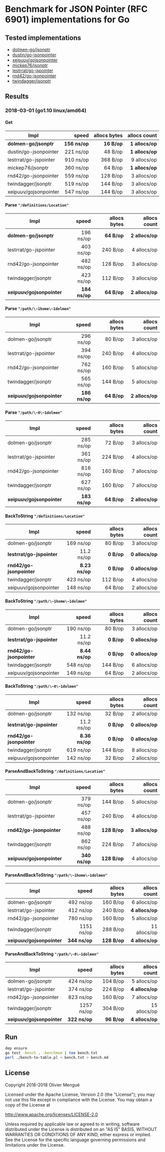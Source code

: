 
# Benchmark for JSON Pointer (RFC 6901) implementations for Go

## Tested implementations

* [dolmen-go/jsonptr](https://github.com/dolmen-go/jsonptr)
* [dustin/go-jsonpointer](https://github.com/dustin/go-jsonpointer)
* [xeipuuv/gojsonpointer](https://github.com/xeipuuv/gojsonpointer)
* [mickep76/jsonptr](https://github.com/mickep76/jsonptr)
* [lestrrat/go-jspointer](https://github.com/lestrrat/go-jspointer)
* [rnd42/go-jsonpointer](https://github.com/rnd42/go-jsonpointer)
* [twindagger/jsonptr](https://github.com/twindagger/jsonptr)

## Results

### 2018-03-01 (go1.10 linux/amd64)

#### Get

| Impl | speed | allocs bytes | allocs count |
| --- | ---: | ---: | ---: |
| **dolmen-go/jsonptr** | **156 ns/op** | **16 B/op** | **1 allocs/op** |
| dustin/go-jsonpointer | 221 ns/op | 48 B/op | **1 allocs/op** |
| lestrrat/go-jspointer | 910 ns/op | 368 B/op | 9 allocs/op |
| mickep76/jsonptr | 360 ns/op | 64 B/op | **1 allocs/op** |
| rnd42/go-jsonpointer | 559 ns/op | 128 B/op | 3 allocs/op |
| twindagger/jsonptr | 519 ns/op | 144 B/op | 3 allocs/op |
| xeipuuv/gojsonpointer | 547 ns/op | 144 B/op | 3 allocs/op |

#### Parse `"/definitions/Location"`

| Impl | speed | allocs bytes | allocs count |
| --- | ---: | ---: | ---: |
| **dolmen-go/jsonptr** | 196 ns/op | **64 B/op** | **2 allocs/op** |
| lestrrat/go-jspointer | 403 ns/op | 240 B/op | 4 allocs/op |
| rnd42/go-jsonpointer | 482 ns/op | 128 B/op | 3 allocs/op |
| twindagger/jsonptr | 423 ns/op | 112 B/op | 3 allocs/op |
| **xeipuuv/gojsonpointer** | **184 ns/op** | **64 B/op** | **2 allocs/op** |

#### Parse `"/path/\~1home\~1dolmen"`

| Impl | speed | allocs bytes | allocs count |
| --- | ---: | ---: | ---: |
| dolmen-go/jsonptr | 296 ns/op | 80 B/op | 3 allocs/op |
| lestrrat/go-jspointer | 394 ns/op | 240 B/op | 4 allocs/op |
| rnd42/go-jsonpointer | 762 ns/op | 160 B/op | 5 allocs/op |
| twindagger/jsonptr | 565 ns/op | 144 B/op | 5 allocs/op |
| **xeipuuv/gojsonpointer** | **186 ns/op** | **64 B/op** | **2 allocs/op** |

#### Parse `"/path/\~0\~1dolmen"`

| Impl | speed | allocs bytes | allocs count |
| --- | ---: | ---: | ---: |
| dolmen-go/jsonptr | 285 ns/op | 72 B/op | 3 allocs/op |
| lestrrat/go-jspointer | 361 ns/op | 224 B/op | 4 allocs/op |
| rnd42/go-jsonpointer | 816 ns/op | 160 B/op | 7 allocs/op |
| twindagger/jsonptr | 627 ns/op | 160 B/op | 7 allocs/op |
| **xeipuuv/gojsonpointer** | **183 ns/op** | **64 B/op** | **2 allocs/op** |

#### BackToString `"/definitions/Location"`

| Impl | speed | allocs bytes | allocs count |
| --- | ---: | ---: | ---: |
| dolmen-go/jsonptr | 169 ns/op | 80 B/op | 3 allocs/op |
| **lestrrat/go-jspointer** | 11.2 ns/op | **0 B/op** | **0 allocs/op** |
| **rnd42/go-jsonpointer** | **8.23 ns/op** | **0 B/op** | **0 allocs/op** |
| twindagger/jsonptr | 423 ns/op | 112 B/op | 4 allocs/op |
| xeipuuv/gojsonpointer | 148 ns/op | 64 B/op | 2 allocs/op |

#### BackToString `"/path/\~1home\~1dolmen"`

| Impl | speed | allocs bytes | allocs count |
| --- | ---: | ---: | ---: |
| dolmen-go/jsonptr | 190 ns/op | 80 B/op | 3 allocs/op |
| **lestrrat/go-jspointer** | 11.2 ns/op | **0 B/op** | **0 allocs/op** |
| **rnd42/go-jsonpointer** | **8.44 ns/op** | **0 B/op** | **0 allocs/op** |
| twindagger/jsonptr | 548 ns/op | 144 B/op | 6 allocs/op |
| xeipuuv/gojsonpointer | 149 ns/op | 64 B/op | 2 allocs/op |

#### BackToString `"/path/\~0\~1dolmen"`

| Impl | speed | allocs bytes | allocs count |
| --- | ---: | ---: | ---: |
| dolmen-go/jsonptr | 132 ns/op | 32 B/op | 2 allocs/op |
| **lestrrat/go-jspointer** | 11.2 ns/op | **0 B/op** | **0 allocs/op** |
| **rnd42/go-jsonpointer** | **8.36 ns/op** | **0 B/op** | **0 allocs/op** |
| twindagger/jsonptr | 619 ns/op | 144 B/op | 8 allocs/op |
| xeipuuv/gojsonpointer | 142 ns/op | 32 B/op | 2 allocs/op |

#### ParseAndBackToString `"/definitions/Location"`

| Impl | speed | allocs bytes | allocs count |
| --- | ---: | ---: | ---: |
| dolmen-go/jsonptr | 379 ns/op | 144 B/op | 5 allocs/op |
| lestrrat/go-jspointer | 457 ns/op | 240 B/op | 4 allocs/op |
| **rnd42/go-jsonpointer** | 488 ns/op | **128 B/op** | **3 allocs/op** |
| twindagger/jsonptr | 862 ns/op | 224 B/op | 7 allocs/op |
| **xeipuuv/gojsonpointer** | **340 ns/op** | **128 B/op** | 4 allocs/op |

#### ParseAndBackToString `"/path/\~1home\~1dolmen"`

| Impl | speed | allocs bytes | allocs count |
| --- | ---: | ---: | ---: |
| dolmen-go/jsonptr | 492 ns/op | 160 B/op | 6 allocs/op |
| lestrrat/go-jspointer | 412 ns/op | 240 B/op | **4 allocs/op** |
| rnd42/go-jsonpointer | 780 ns/op | 160 B/op | 5 allocs/op |
| twindagger/jsonptr | 1151 ns/op | 288 B/op | 11 allocs/op |
| **xeipuuv/gojsonpointer** | **344 ns/op** | **128 B/op** | **4 allocs/op** |

#### ParseAndBackToString `"/path/\~0\~1dolmen"`

| Impl | speed | allocs bytes | allocs count |
| --- | ---: | ---: | ---: |
| dolmen-go/jsonptr | 424 ns/op | 104 B/op | 5 allocs/op |
| lestrrat/go-jspointer | 374 ns/op | 224 B/op | **4 allocs/op** |
| rnd42/go-jsonpointer | 823 ns/op | 160 B/op | 7 allocs/op |
| twindagger/jsonptr | 1257 ns/op | 304 B/op | 15 allocs/op |
| **xeipuuv/gojsonpointer** | **322 ns/op** | **96 B/op** | **4 allocs/op** |


## Run

```sh
dep ensure
go test -bench . -benchmem | tee bench.txt
perl ./bench-to-table.pl < bench.txt > bench.md
```

## License

Copyright 2016-2018 Olivier Mengué

Licensed under the Apache License, Version 2.0 (the "License");
you may not use this file except in compliance with the License.
You may obtain a copy of the License at

   http://www.apache.org/licenses/LICENSE-2.0

Unless required by applicable law or agreed to in writing, software
distributed under the License is distributed on an "AS IS" BASIS,
WITHOUT WARRANTIES OR CONDITIONS OF ANY KIND, either express or implied.
See the License for the specific language governing permissions and
limitations under the License.
